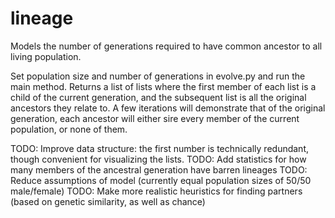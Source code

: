 # lineage
Models the number of generations required to have common ancestor to all living population.

Set population size and number of generations in evolve.py and run the main method. Returns a list of lists where the first member of each list is a child of the current generation, and the subsequent list is all the original ancestors they relate to. A few iterations will demonstrate that of the original generation, each ancestor will either sire every member of the current population, or none of them. 

TODO: Improve data structure: the first number is technically redundant, though convenient for visualizing the lists. 
TODO: Add statistics for how many members of the ancestral generation have barren lineages
TODO: Reduce assumptions of model (currently equal population sizes of 50/50 male/female)
TODO: Make more realistic heuristics for finding partners (based on genetic similarity, as well as chance) 
